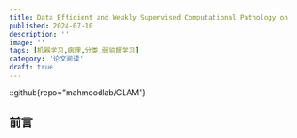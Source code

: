 ```yaml
---
title: Data Efficient and Weakly Supervised Computational Pathology on Whole Slide Images
published: 2024-07-10
description: ''
image: ''
tags: [机器学习,病理,分类,弱监督学习]
category: '论文阅读'
draft: true 
---
```

::github{repo="mahmoodlab/CLAM"}

## 前言
